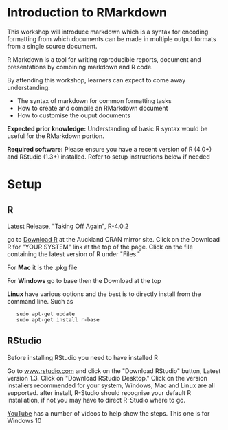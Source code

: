# Introduction to RMarkdown

This workshop will introduce markdown which is a syntax for encoding formatting from which documents can be made in multiple output formats from a single source document.

R Markdown is a tool for writing reproducible reports, document and presentations by combining markdown and R code.


By attending this workshop, learners can expect to come away understanding:

- The syntax of markdown for common formatting tasks
- How to create and compile an RMarkdown document
- How to customise the ouput documents


**Expected prior knowledge:** Understanding of basic R syntax would be useful for the RMarkdown portion.

**Required software:** Please ensure you have a recent version of R (4.0+) and RStudio (1.3+) installed. Refer to setup instructions below if needed


# Setup

## R  
Latest Release, "Taking Off Again", R-4.0.2

go to [Download R](https://cran.stat.auckland.ac.nz/) at the Auckland CRAN mirror site.
Click on the Download R for "YOUR SYSTEM" link at the top of the page.
Click on the file containing the latest version of R under "Files."

For **Mac** it is the .pkg file

For **Windows** go to base then the Download at the top

**Linux** have various options and the best is to directly install from the command line. Such as

```
   sudo apt-get update
   sudo apt-get install r-base
```

## RStudio  
Before installing RStudio you need to have installed R 

Go to www.rstudio.com and click on the "Download RStudio" button, Latest version 1.3.
Click on "Download RStudio Desktop."
Click on the version installers recommended for your system, Windows, Mac and Linux are all supported.
after install, R-Studio should recognise your default R installation, if not you may have to direct R-Studio where to go.

[YouTube](https://www.youtube.com/watch?v=9-RrkJQQYqY) has a number of videos to help show the steps. This one is for Windows 10

